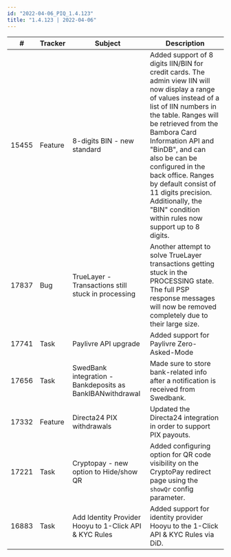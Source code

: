 ```yaml
---
id: "2022-04-06_PIQ_1.4.123"
title: "1.4.123 | 2022-04-06"
---
```


| #     | Tracker     | Subject   | Description    |
|-------|-------------|-----------|----------------|
| 15455 | Feature | 8-digits BIN - new standard  | Added support of 8 digits IIN/BIN for credit cards. The admin view IIN will now display a range of values instead of a list of IIN numbers in the table. Ranges will be retrieved from the Bambora Card Information API and "BinDB", and can also be can be configured in the back office. Ranges by default consist of 11 digits precision. Additionally, the "BIN" condition within rules now support up to 8 digits. | 
| 17837 | Bug | TrueLayer - Transactions still stuck in processing | Another attempt to solve TrueLayer transactions getting stuck in the PROCESSING state. The full PSP response messages will now be removed completely due to their large size. | 
| 17741 | Task | Paylivre API upgrade | Added support for Paylivre Zero-Asked-Mode | 
| 17656 | Task | SwedBank integration - Bankdeposits as BankIBANwithdrawal | Made sure to store bank-related info after a notification is received from Swedbank. | 
| 17332 | Feature | Directa24 PIX withdrawals  | Updated the Directa24 integration in order to support PIX payouts. | 
| 17221 | Task | Cryptopay - new option to Hide/show QR | Added configuring option for QR code visibility on the CryptoPay redirect page using the `showQr` config parameter. | 
| 16883 | Task | Add Identity Provider Hooyu to 1-Click API & KYC Rules | Added support for identity provider Hooyu to the 1-Click API & KYC Rules via DiD. | 